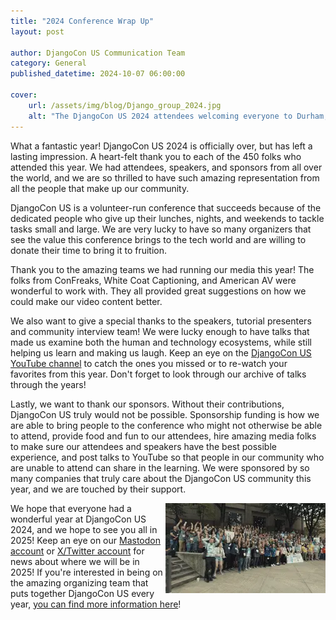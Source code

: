 ```yaml
---
title: "2024 Conference Wrap Up"
layout: post

author: DjangoCon US Communication Team
category: General
published_datetime: 2024-10-07 06:00:00

cover:
    url: /assets/img/blog/Django_group_2024.jpg
    alt: "The DjangoCon US 2024 attendees welcoming everyone to Durham, NC! It's hundreds of people standing with their arms extended outwards."
---
```


What a fantastic year! DjangoCon US 2024 is officially over, but has left a lasting impression. A heart-felt thank you to each of the 450 folks who attended this year. We had attendees, speakers, and sponsors from all over the world, and we are so thrilled to have such amazing representation from all the people that make up our community.

DjangoCon US is a volunteer-run conference that succeeds because of the dedicated people who give up their lunches, nights, and weekends to tackle tasks small and large. We are very lucky to have so many organizers that see the value this conference brings to the tech world and are willing to donate their time to bring it to fruition. 

Thank you to the amazing teams we had running our media this year! The folks from ConFreaks, White Coat Captioning, and American AV were wonderful to work with. They all provided great suggestions on how we could make our video content better.

We also want to give a special thanks to the speakers, tutorial presenters and community interview team! We were lucky enough to have talks that made us examine both the human and technology ecosystems, while still helping us learn and making us laugh. Keep an eye on the [DjangoCon US YouTube channel](https://www.youtube.com/channel/UC0yY6a79pPY9J0ShIHRf6yw) to catch the ones you missed or to re-watch your favorites from this year. Don't forget to look through our archive of talks through the years!

Lastly, we want to thank our sponsors. Without their contributions, DjangoCon US truly would not be possible. Sponsorship funding is how we are able to bring people to the conference who might not otherwise be able to attend, provide food and fun to our attendees, hire amazing media folks to make sure our attendees and speakers have the best possible experience, and post talks to YouTube so that people in our community who are unable to attend can share in the learning. We were sponsored by so many companies that truly care about the DjangoCon US community this year, and we are touched by their support.

<img src="/assets/img/blog/django_wave24.webp" loading="lazy" alt="The DjangoCon US 2024 attendees doing the wave" style="display:block; float:right;" />

We hope that everyone had a wonderful year at DjangoCon US 2024, and we hope to see you all in 2025! Keep an eye on our [Mastodon account](https://fosstodon.org/@djangocon) or [X/Twitter account](https://x.com/djangocon) for news about where we will be in 2025! If you're interested in being on the amazing organizing team that puts together DjangoCon US every year, [you can find more information here](/news/call-for-2025-volunteers/)!

